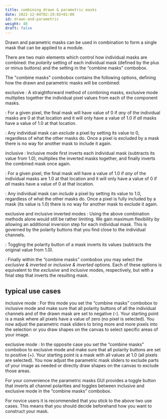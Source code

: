 ```yaml
---
title: combining drawn & parametric masks
date: 2022-12-04T02:19:02+01:00
id: drawn-and-parametric
weight: 40
draft: false
---
```


Drawn and parametric masks can be used in combination to form a single mask that can be applied to a module.

There are two main elements which control how individual masks are combined: the _polarity_ setting of each individual mask (defined by the plus or minus buttons) and the setting in the “combine masks” combobox.

The "combine masks" combobox contains the following options, defining how the drawn and parametric masks will be combined:

exclusive
: A straightforward method of combining masks, exclusive mode multiplies together the individual pixel values from each of the component masks.

: For a given pixel, the final mask will have value of 0 if _any_ of the individual masks are 0 at that location and it will only have a value of 1.0 if _all_ masks have a value of 1.0 at that location.

: Any individual mask can _exclude_ a pixel by setting its value to 0, regardless of what the other masks do. Once a pixel is excluded by a mask there is no way for another mask to include it again.

inclusive
: Inclusive mode first inverts each individual mask (subtracts its value from 1.0), multiplies the inverted masks together, and finally inverts the combined mask once again.

: For a given pixel, the final mask will have a value of 1.0 if _any_ of the individual masks are 1.0 at that location and it will only have a value of 0 if _all_ masks have a value of 0 at that location.

: Any individual mask can _include_ a pixel by setting its value to 1.0, regardless of what the other masks do. Once a pixel is fully included by a mask (its value is 1.0) there is no way for another mask to exclude it again.

exclusive and inclusive inverted modes
: Using the above combination methods alone would still be rather limiting. We gain maximum flexibility by allowing an additional inversion step for each individual mask. This is governed by the polarity buttons that you find close to the individual channels.

: Toggling the polarity button of a mask inverts its values (subtracts the original value from 1.0).

: Finally within the “combine masks” combobox you may select the _exclusive & inverted_ or _inclusive & inverted_ options. Each of these options is equivalent to the _exclusive_ and _inclusive_ modes, respectively, but with a final step that inverts the resulting mask.

## typical use cases

inclusive mode
: For this mode you set the “combine masks” combobox to inclusive mode and make sure that all polarity buttons of all the individual channels and of the drawn mask are set to negative (-). Your starting point is a mask where all pixels have a value of zero (no pixel is selected). You now adjust the parametric mask sliders to bring more and more pixels into the selection or you draw shapes on the canvas to select specific areas of your image.

exclusive mode
: In the opposite case you set the “combine masks” combobox to exclusive mode and make sure that all polarity buttons are set to positive (+). Your starting point is a mask with all values at 1.0 (all pixels are selected). You now adjust the parametric mask sliders to exclude parts of your image as needed or directly draw shapes on the canvas to exclude those areas.

For your convenience the parametric masks GUI provides a toggle button that inverts all channel polarities and toggles between inclusive and exclusive mode in the “combine masks” combobox.

For novice users it is recommended that you stick to the above two use cases. This means that you should decide beforehand how you want to construct your mask.
